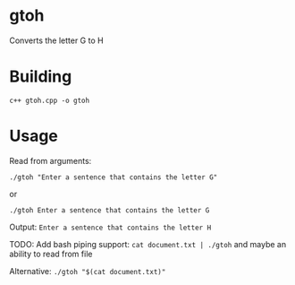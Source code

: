 # gtoh
Converts the letter G to H

# Building
    c++ gtoh.cpp -o gtoh

# Usage
Read from arguments:

	./gtoh "Enter a sentence that contains the letter G"
or

    ./gtoh Enter a sentence that contains the letter G

Output: ```Enter a sentence that contains the letter H```

TODO: Add bash piping support: ```cat document.txt | ./gtoh```
and maybe an ability to read from file

Alternative: ```./gtoh "$(cat document.txt)"```
